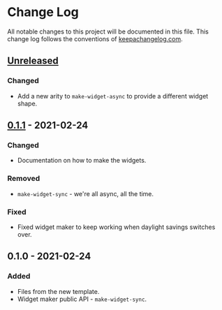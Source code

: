 # Change Log
All notable changes to this project will be documented in this file. This change log follows the conventions of [keepachangelog.com](http://keepachangelog.com/).

## [Unreleased]
### Changed
- Add a new arity to `make-widget-async` to provide a different widget shape.

## [0.1.1] - 2021-02-24
### Changed
- Documentation on how to make the widgets.

### Removed
- `make-widget-sync` - we're all async, all the time.

### Fixed
- Fixed widget maker to keep working when daylight savings switches over.

## 0.1.0 - 2021-02-24
### Added
- Files from the new template.
- Widget maker public API - `make-widget-sync`.

[Unreleased]: https://github.com/your-name/lyric-master/compare/0.1.1...HEAD
[0.1.1]: https://github.com/your-name/lyric-master/compare/0.1.0...0.1.1
